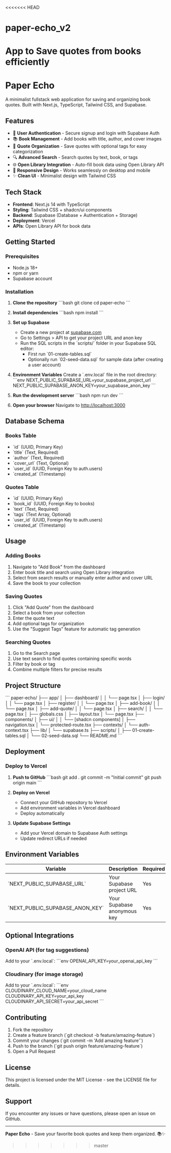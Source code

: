 <<<<<<< HEAD
# paper-echo_v2
App to Save quotes from books efficiently
=======
# Paper Echo

A minimalist fullstack web application for saving and organizing book quotes. Built with Next.js, TypeScript, Tailwind CSS, and Supabase.

## Features

- 🔐 **User Authentication** - Secure signup and login with Supabase Auth
- 📚 **Book Management** - Add books with title, author, and cover images
- 💭 **Quote Organization** - Save quotes with optional tags for easy categorization
- 🔍 **Advanced Search** - Search quotes by text, book, or tags
- 🌐 **Open Library Integration** - Auto-fill book data using Open Library API
- 📱 **Responsive Design** - Works seamlessly on desktop and mobile
- ✨ **Clean UI** - Minimalist design with Tailwind CSS

## Tech Stack

- **Frontend**: Next.js 14 with TypeScript
- **Styling**: Tailwind CSS + shadcn/ui components
- **Backend**: Supabase (Database + Authentication + Storage)
- **Deployment**: Vercel
- **APIs**: Open Library API for book data

## Getting Started

### Prerequisites

- Node.js 18+ 
- npm or yarn
- Supabase account

### Installation

1. **Clone the repository**
   \`\`\`bash
   git clone <repository-url>
   cd paper-echo
   \`\`\`

2. **Install dependencies**
   \`\`\`bash
   npm install
   \`\`\`

3. **Set up Supabase**
   - Create a new project at [supabase.com](https://supabase.com)
   - Go to Settings > API to get your project URL and anon key
   - Run the SQL scripts in the \`scripts/\` folder in your Supabase SQL editor:
     - First run \`01-create-tables.sql\`
     - Optionally run \`02-seed-data.sql\` for sample data (after creating a user account)

4. **Environment Variables**
   Create a \`.env.local\` file in the root directory:
   \`\`\`env
   NEXT_PUBLIC_SUPABASE_URL=your_supabase_project_url
   NEXT_PUBLIC_SUPABASE_ANON_KEY=your_supabase_anon_key
   \`\`\`

5. **Run the development server**
   \`\`\`bash
   npm run dev
   \`\`\`

6. **Open your browser**
   Navigate to [http://localhost:3000](http://localhost:3000)

## Database Schema

### Books Table
- \`id\` (UUID, Primary Key)
- \`title\` (Text, Required)
- \`author\` (Text, Required) 
- \`cover_url\` (Text, Optional)
- \`user_id\` (UUID, Foreign Key to auth.users)
- \`created_at\` (Timestamp)

### Quotes Table
- \`id\` (UUID, Primary Key)
- \`book_id\` (UUID, Foreign Key to books)
- \`text\` (Text, Required)
- \`tags\` (Text Array, Optional)
- \`user_id\` (UUID, Foreign Key to auth.users)
- \`created_at\` (Timestamp)

## Usage

### Adding Books
1. Navigate to "Add Book" from the dashboard
2. Enter book title and search using Open Library integration
3. Select from search results or manually enter author and cover URL
4. Save the book to your collection

### Saving Quotes
1. Click "Add Quote" from the dashboard
2. Select a book from your collection
3. Enter the quote text
4. Add optional tags for organization
5. Use the "Suggest Tags" feature for automatic tag generation

### Searching Quotes
1. Go to the Search page
2. Use text search to find quotes containing specific words
3. Filter by book or tag
4. Combine multiple filters for precise results

## Project Structure

\`\`\`
paper-echo/
├── app/
│   ├── dashboard/
│   │   └── page.tsx
│   ├── login/
│   │   └── page.tsx
│   ├── register/
│   │   └── page.tsx
│   ├── add-book/
│   │   └── page.tsx
│   ├── add-quote/
│   │   └── page.tsx
│   ├── search/
│   │   └── page.tsx
│   ├── globals.css
│   ├── layout.tsx
│   └── page.tsx
├── components/
│   ├── ui/
│   │   └── [shadcn components]
│   ├── navigation.tsx
│   └── protected-route.tsx
├── contexts/
│   └── auth-context.tsx
├── lib/
│   └── supabase.ts
├── scripts/
│   ├── 01-create-tables.sql
│   └── 02-seed-data.sql
└── README.md
\`\`\`

## Deployment

### Deploy to Vercel

1. **Push to GitHub**
   \`\`\`bash
   git add .
   git commit -m "Initial commit"
   git push origin main
   \`\`\`

2. **Deploy on Vercel**
   - Connect your GitHub repository to Vercel
   - Add environment variables in Vercel dashboard
   - Deploy automatically

3. **Update Supabase Settings**
   - Add your Vercel domain to Supabase Auth settings
   - Update redirect URLs if needed

## Environment Variables

| Variable | Description | Required |
|----------|-------------|----------|
| \`NEXT_PUBLIC_SUPABASE_URL\` | Your Supabase project URL | Yes |
| \`NEXT_PUBLIC_SUPABASE_ANON_KEY\` | Your Supabase anonymous key | Yes |

## Optional Integrations

### OpenAI API (for tag suggestions)
Add to your \`.env.local\`:
\`\`\`env
OPENAI_API_KEY=your_openai_api_key
\`\`\`

### Cloudinary (for image storage)
Add to your \`.env.local\`:
\`\`\`env
CLOUDINARY_CLOUD_NAME=your_cloud_name
CLOUDINARY_API_KEY=your_api_key
CLOUDINARY_API_SECRET=your_api_secret
\`\`\`

## Contributing

1. Fork the repository
2. Create a feature branch (\`git checkout -b feature/amazing-feature\`)
3. Commit your changes (\`git commit -m 'Add amazing feature'\`)
4. Push to the branch (\`git push origin feature/amazing-feature\`)
5. Open a Pull Request

## License

This project is licensed under the MIT License - see the LICENSE file for details.

## Support

If you encounter any issues or have questions, please open an issue on GitHub.

---

**Paper Echo** - Save your favorite book quotes and keep them organized. 📚✨
>>>>>>> master
